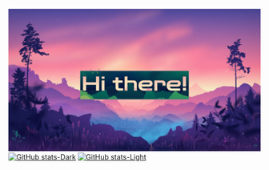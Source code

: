 ![WSG](image.jpg)
[![GitHub stats-Dark](https://github-readme-stats.vercel.app/api?username=satrak33&show_icons=true&theme=dark#gh-dark-mode-only)](https://github.com/anuraghazra/github-readme-stats#gh-dark-mode-only)
[![GitHub stats-Light](https://github-readme-stats.vercel.app/api?username=satrak33&show_icons=true&theme=default#gh-light-mode-only)](https://github.com/anuraghazra/github-readme-stats#gh-light-mode-only)